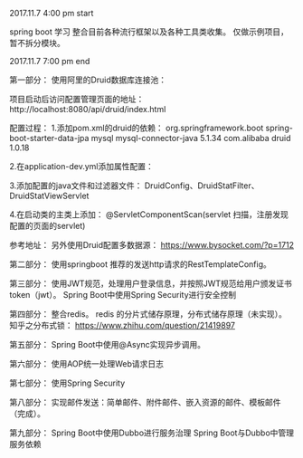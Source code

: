 2017.11.7  4:00 pm start

spring boot 学习
整合目前各种流行框架以及各种工具类收集。
仅做示例项目，暂不拆分模块。

2017.11.7  7:00 pm end

第一部分：
使用阿里的Druid数据库连接池：

项目启动后访问配置管理页面的地址：
http://localhost:8080/api/druid/index.html

配置过程：
1.添加pom.xml的druid的依赖：
        <dependency>
            <groupId>org.springframework.boot</groupId>
            <artifactId>spring-boot-starter-data-jpa</artifactId>
        </dependency>
        <!--mysql数据库驱动-->
        <dependency>
            <groupId>mysql</groupId>
            <artifactId>mysql-connector-java</artifactId>
            <version>5.1.34</version>
        </dependency>
        <!--druid数据库连接池  优秀的连接池-->
        <dependency>
            <groupId>com.alibaba</groupId>
            <artifactId>druid</artifactId>
            <version>1.0.18</version>
        </dependency>
        
2.在application-dev.yml添加属性配置：

3.添加配置的java文件和过滤器文件：
    DruidConfig、DruidStatFilter、DruidStatViewServlet
    
4.在启动类的主类上添加：
    @ServletComponentScan(servlet 扫描，注册发现配置的页面的servlet)

参考地址：
另外使用Druid配置多数据源：
https://www.bysocket.com/?p=1712


第二部分：
使用springboot 推荐的发送http请求的RestTemplateConfig。

第三部分：
使用JWT规范，处理用户登录信息，并按照JWT规范给用户颁发证书token（jwt）。
Spring Boot中使用Spring Security进行安全控制

第四部分：
整合redis。
redis 的分片式储存原理，分布式储存原理（未实现）。
知乎之分布式锁：
https://www.zhihu.com/question/21419897

第五部分：
Spring Boot中使用@Async实现异步调用。

第六部分：
使用AOP统一处理Web请求日志

第七部分：
使用Spring Security

第八部分：
实现邮件发送：简单邮件、附件邮件、嵌入资源的邮件、模板邮件（完成）。

第九部分：
Spring Boot中使用Dubbo进行服务治理
Spring Boot与Dubbo中管理服务依赖










